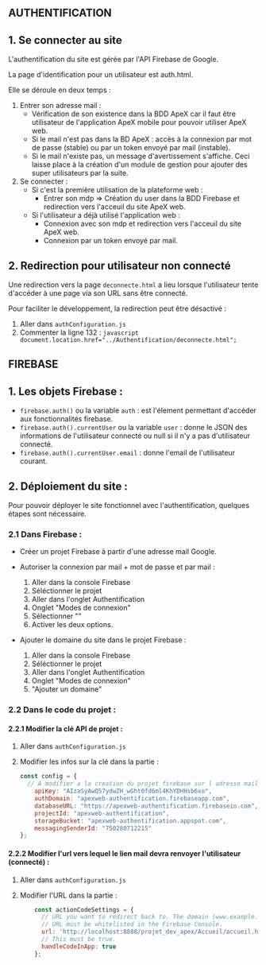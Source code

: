 **AUTHENTIFICATION**
---

## 1. Se connecter au site

L'authentification du site est gérée par l'API Firebase de Google.

La page d'identification pour un utilisateur est auth.html.

Elle se déroule en deux temps :

1.  Entrer son adresse mail :
    * Vérification de son existence dans la BDD ApeX car il faut être utilisateur de l'application ApeX mobile pour pouvoir utiliser ApeX web.
    * Si le mail n'est pas dans la BD ApeX : accès à la connexion par mot de passe (stable) ou par un token envoyé par mail (instable).
    * Si le mail n'existe pas, un message d'avertissement s'affiche.
    Ceci laisse place à la création d'un module de gestion pour ajouter des super utilisateurs par la suite.
2.  Se connecter :
    * Si c'est la première utilisation de la plateforme web :
        * Entrer son mdp => Création du user dans la BDD Firebase et redirection vers l'acceuil du site ApeX web.
    * Si l'utilisateur a déjà utilisé l'application web :
        * Connexion avec son mdp et redirection vers l'acceuil du site ApeX web.
        * Connexion par un token envoyé par mail.

## 2. Redirection pour utilisateur non connecté
Une redirection vers la page `deconnecte.html` a lieu lorsque l'utilisateur tente d'accéder à une page via son URL sans être connecté.

Pour faciliter le développement, la redirection peut être désactivé :
  1. Aller dans `authConfiguration.js`
  1. Commenter la ligne 132 :
    ```javascript
        document.location.href="../Authentification/deconnecte.html";
    ```





**FIREBASE**
---

## 1. Les objets Firebase :
  * `firebase.auth()` ou la variable `auth` : est l'élement permettant d'accéder aux fonctionnalités firebase.
  * `firebase.auth().currentUser` ou la variable `user` : donne le JSON des informations de l'utilisateur connecté ou null si il n'y a pas d'utilisateur connecté.
  * `firebase.auth().currentUser.email` : donne l'email de l'utilisateur courant.


## 2. Déploiement du site :

Pour pouvoir déployer le site fonctionnel avec l'authentification, quelques étapes sont nécessaire.

### 2.1 Dans Firebase :

*  Créer un projet Firebase à partir d'une adresse mail Google.
*  Autoriser la connexion par mail + mot de passe et par mail :
    1.  Aller dans la console Firebase
    2.  Séléctionner le projet
    3.  Aller dans l'onglet Authentification
    4.  Onglet "Modes de connexion"
    5.  Sélectionner ""
    6.  Activer les deux options.

*  Ajouter le domaine du site dans le projet Firebase :
    1.  Aller dans la console Firebase
    2.  Séléctionner le projet
    3.  Aller dans l'onglet Authentification
    4.  Onglet "Modes de connexion"
    5.  "Ajouter un domaine"



### 2.2 Dans le code du projet :

#### 2.2.1  Modifier la clé API de projet :
1.  Aller dans `authConfiguration.js`
2.  Modifier les infos sur la clé dans la partie :

    ```javascript
    const config = {
      // A modifier a la creation du projet firebase sur l adresse mail de gestion d ApeX
        apiKey: "AIzaSyAwQ57ydwZH_wGht0fd6ml4KhYDHHsb6xo",
        authDomain: "apexweb-authentification.firebaseapp.com",
        databaseURL: "https://apexweb-authentification.firebaseio.com",
        projectId: "apexweb-authentification",
        storageBucket: "apexweb-authentification.appspot.com",
        messagingSenderId: "750280712215"
    };
    ```

#### 2.2.2  Modifier l'url vers lequel le lien mail devra renvoyer l'utilisateur (connecté) :
1.  Aller dans `authConfiguration.js`
2.  Modifier l'URL dans la partie :

    ```javascript
        const actionCodeSettings = {
          // URL you want to redirect back to. The domain (www.example.com) for this
          // URL must be whitelisted in the Firebase Console.
          url: 'http://localhost:8888/projet_dev_apex/Accueil/accueil.html',
          // This must be true.
          handleCodeInApp: true
        };
    ```
